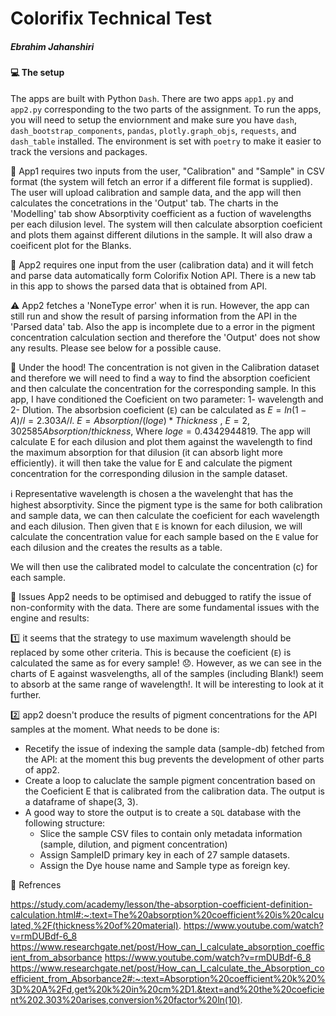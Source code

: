 # Colorifix Technical Test
##### Ebrahim Jahanshiri


#### :computer: The setup
The apps are built with Python `Dash`. There are two apps `app1.py` and `app2.py` corresponding to the two parts of the assignment. To run the apps, you will need to setup the enviornment and make sure you have `dash`, `dash_bootstrap_components`, `pandas`, `plotly.graph_objs`, `requests`, and `dash_table` installed. The environment is set with `poetry` to make it easier to track the versions and packages. 

:bell: App1 requires two inputs from the user, "Calibration" and "Sample" in CSV format (the system will fetch an error if a different file format is supplied). The user will upload calibration and sample data, and the app will then calculates the concetrations in the 'Output' tab. The charts in the 'Modelling' tab show Absorptivity coefficient as a fuction of wavelengths per each dilusion level. The system will then calculate absorption coeficient and plots them against different dilutions in the sample. It will also draw a coeificent plot for the Blanks.  

:bell: App2 requires one input from the user (calibration data) and it will fetch and parse data automatically form Colorifix Notion API. There is a new tab in this app to shows the parsed data that is obtained from API. 

:warning: App2 fetches a 'NoneType error' when it is run. However, the app can still run and show the result of parsing information from the API in the 'Parsed data' tab. Also the app is incomplete due to a error in the pigment concentration calculation section and therefore the 'Output' does not show any results. Please see below for a possible cause. 

:rainbow: Under the hood!
The concentration is not given in the Calibration dataset and therefore we will need to find a way to find the absorption coeficient and then calculate the concentration for the corresponding sample. In this app, I have conditioned the Coeficient on two parameter: 1- wavelength and 2- Dlution. 
The absorbsion coeficient (`E`) can be calculated as $E = ln(1-A)/l = 2.303 A/l$. $E = Absorption / (loge) * Thickness$ , 
$E = 2,302585 Absorption / thickness$, Where $loge = 0.4342944819$.
The app will calculate E for each dilusion and plot them against the wavelength to find the maximum absorption for that dilusion (it can absorb light more efficiently). 
it will then take the value for E and calculate the pigment concentration for the corresponding dilusion in the sample dataset. 

:information_source: Representative wavelength is chosen a the wavelenght that has the highest absorptivity. Since the pigment type is the same for both calibration and sample data, we can then calculate the coeficient for each wavelength and each dilusion. Then given that `E` is known for each dilusion, we will calculate the concentration value for each sample based on the `E` value for each dilusion and the creates the results as a table. 

We will then use the calibrated model to calculate the concentration (c) for each sample. 

:bug: Issues 
App2 needs to be optimised and debugged to ratify the issue of non-conformity with the data. There are some fundamental issues with the engine and results:

:one: it seems that the strategy to use maximum wavelength should be replaced by some other criteria. This is because the coeficient (`E`) is calculated the same as for every sample! :disappointed:. However, as we can see in the charts of E against wasvelengths, all of the samples (including Blank!) seem to absorb at the same range of wavelength!. It will be interesting to look at it further. 

:two: app2 doesn't produce the results of pigment concentrations for the API samples at the moment. What needs to be done is:  
- Recetify the issue of indexing the sample data (sample-db) fetched from the API: at the moment this bug prevents the development of other parts of app2. 
- Create a loop to caluclate the sample pigment concentration based on the Coeficient E that is calibrated from the calibration data. The output is a dataframe of shape(3, 3). 
- A good way to store the output is to create a `SQL` database with the following structure:
    - Slice the sample CSV files to contain only metadata information (sample, dilution, and pigment concentration)
    - Assign SampleID primary key in each of 27 sample datasets. 
    - Assign the Dye house name and Sample type as foreign key. 


:green_book: Refrences

https://study.com/academy/lesson/the-absorption-coefficient-definition-calculation.html#:~:text=The%20absorption%20coefficient%20is%20calculated,%2F(thickness%20of%20material).
https://www.youtube.com/watch?v=rmDUBdf-6_8 
https://www.researchgate.net/post/How_can_I_calculate_absorption_coefficient_from_absorbance
https://www.youtube.com/watch?v=rmDUBdf-6_8
https://www.researchgate.net/post/How_can_I_calculate_the_Absorption_coefficient_from_Absorbance2#:~:text=Absorption%20coefficient%20k%20%3D%20A%2Fd,get%20k%20in%20cm%2D1.&text=and%20the%20coeficient%202.303%20arises,conversion%20factor%20ln(10).

